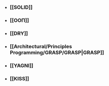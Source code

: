 
- ### [[SOLID]]
- ### [[ООП]]
- ### [[DRY]]
- ### [[Architectural/Principles Programming/GRASP/GRASP|GRASP]]
- ### [[YAGNI]]
- ### [[KISS]]